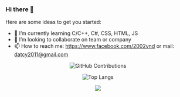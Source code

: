 ### Hi there 👋


<!--**dat911zz/dat911zz** is a ✨ _special_ ✨ repository because its `README.md` (this file) appears on your GitHub profile.-->

Here are some ideas to get you started:

<!-- - 🔭 I’m currently working on ... -->
- 🌱 I’m currently learning C/C++, C#, CSS, HTML, JS
- 👯 I’m looking to collaborate on team or company
- 📫 How to reach me: https://www.facebook.com/2002vnd or mail: datcy2011@gmail.com

<div align="center">

![GitHub Contributions](https://github-readme-stats.vercel.app/api?username=dat911zz&show_icons=true&theme=tokyonight)
<div align="center">
  
![Top Langs](https://github-readme-stats.vercel.app/api/top-langs/?username=dat911zz&layout=compact&theme=tokyonight)
 
![](https://komarev.com/ghpvc/?username=dat911zz1)
